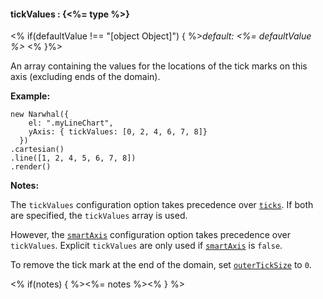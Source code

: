 #### **tickValues** : {<%= type %>}

<% if(defaultValue !== "[object Object]") { %>*default: <%= defaultValue %>* <% }%>

An array containing the values for the locations of the tick marks on this axis (excluding ends of the domain). 

**Example:**

	new Narwhal({
	    el: ".myLineChart",
	    yAxis: { tickValues: [0, 2, 4, 6, 7, 8]}
	  })
	.cartesian()
	.line([1, 2, 4, 5, 6, 7, 8])
	.render()

**Notes:**

The `tickValues` configuration option takes precedence over [`ticks`](#config_config.yAxis.ticks). If both are specified, the `tickValues` array is used.

However, the [`smartAxis`](#config_config.yAxis.smartAxis) configuration option takes precedence over `tickValues`. Explicit `tickValues` are only used if [`smartAxis`](#config_config.yAxis.smartAxis) is `false`.

To remove the tick mark at the end of the domain, set [`outerTickSize`](#config_config.yAxis.outerTickSize) to `0`.

<% if(notes) { %><%= notes %><% } %>

